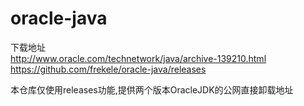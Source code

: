# oracle-java
下载地址<br/>
http://www.oracle.com/technetwork/java/archive-139210.html<br/>
https://github.com/frekele/oracle-java/releases<br/>

本仓库仅使用releases功能,提供两个版本OracleJDK的公网直接卸载地址
